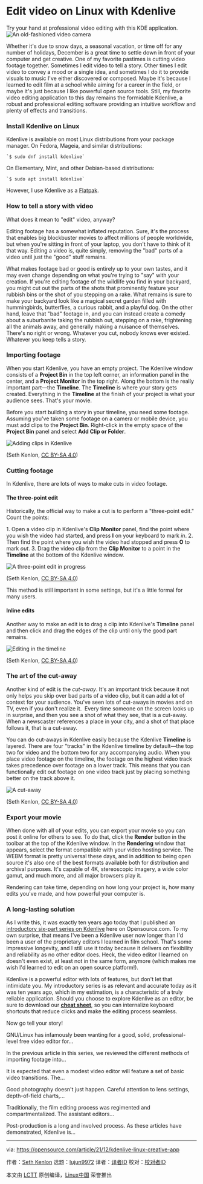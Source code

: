 [#]: subject: "Edit video on Linux with Kdenlive"
[#]: via: "https://opensource.com/article/21/12/kdenlive-linux-creative-app"
[#]: author: "Seth Kenlon https://opensource.com/users/seth"
[#]: collector: "lujun9972"
[#]: translator: "yjacks"
[#]: reviewer: " "
[#]: publisher: " "
[#]: url: " "

Edit video on Linux with Kdenlive
======
Try your hand at professional video editing with this KDE application.
![An old-fashioned video camera][1]

Whether it's due to snow days, a seasonal vacation, or time off for any number of holidays, December is a great time to settle down in front of your computer and get creative. One of my favorite pastimes is cutting video footage together. Sometimes I edit video to tell a story. Other times I edit video to convey a mood or a single idea, and sometimes I do it to provide visuals to music I've either discovered or composed. Maybe it's because I learned to edit film at a school while aiming for a career in the field, or maybe it's just because I like powerful open source tools. Still, my favorite video editing application to this day remains the formidable Kdenlive, a robust and professional editing software providing an intuitive workflow and plenty of effects and transitions.

### Install Kdenlive on Linux

Kdenlive is available on most Linux distributions from your package manager. On Fedora, Mageia, and similar distributions:


```
`$ sudo dnf install kdenlive`
```

On Elementary, Mint, and other Debian-based distributions:


```
`$ sudo apt install kdenlive`
```

However, I use Kdenlive as a [Flatpak][2].

### How to tell a story with video

What does it mean to "edit" video, anyway?

Editing footage has a somewhat inflated reputation. Sure, it's the process that enables big blockbuster movies to affect millions of people worldwide, but when you're sitting in front of your laptop, you don't have to think of it that way. Editing a video is, quite simply, removing the "bad" parts of a video until just the "good" stuff remains.

What makes footage bad or good is entirely up to your own tastes, and it may even change depending on what you're trying to "say" with your creation. If you're editing footage of the wildlife you find in your backyard, you might cut out the parts of the shots that prominently feature your rubbish bins or the shot of you stepping on a rake. What remains is sure to make your backyard look like a magical secret garden filled with hummingbirds, butterflies, a curious rabbit, and a playful dog. On the other hand, leave that "bad" footage in, and you can instead create a comedy about a suburbanite taking the rubbish out, stepping on a rake, frightening all the animals away, and generally making a nuisance of themselves. There's no right or wrong. Whatever you cut, nobody knows ever existed. Whatever you keep tells a story.

### Importing footage

When you start Kdenlive, you have an empty project. The Kdenlive window consists of a **Project Bin** in the top left corner, an information panel in the center, and a **Project Monitor** in the top right. Along the bottom is the really important part—the **Timeline**. The **Timeline** is where your story gets created. Everything in the **Timeline** at the finish of your project is what your audience sees. That's your movie.

Before you start building a story in your timeline, you need some footage. Assuming you've taken some footage on a camera or mobile device, you must add clips to the **Project Bin**. Right-click in the empty space of the **Project Bin** panel and select **Add Clip or Folder**.

![Adding clips in Kdenlive][3]

(Seth Kenlon, [CC BY-SA 4.0][4])

### Cutting footage

In Kdenlive, there are lots of ways to make cuts in video footage.

#### The three-point edit

Historically, the official way to make a cut is to perform a "three-point edit." Count the points:

1\. Open a video clip in Kdenlive's **Clip Monitor** panel, find the point where you wish the video had started, and press **I** on your keyboard to mark _in_.
2\. Then find the point where you wish the video had stopped and press **O** to mark _out_.
3\. Drag the video clip from the **Clip Monitor** to a point in the **Timeline** at the bottom of the Kdenlive window.

![A three-point edit in progress][5]

(Seth Kenlon, [CC BY-SA 4.0][4])

This method is still important in some settings, but it's a little formal for many users.

#### Inline edits

Another way to make an edit is to drag a clip into Kdenlive's **Timeline** panel and then click and drag the edges of the clip until only the good part remains.

![Editing in the timeline][6]

(Seth Kenlon, [CC BY-SA 4.0][4])

### The art of the cut-away

Another kind of edit is the _cut-away_. It's an important trick because it not only helps you skip over bad parts of a video clip, but it can add a lot of context for your audience. You've seen lots of cut-aways in movies and on TV, even if you don't realize it.  Every time someone on the screen looks up in surprise, and then you see a shot of what they see, that is a cut-away. When a newscaster references a place in your city, and a shot of that place follows it, that is a cut-away.

You can do cut-aways in Kdenlive easily because the Kdenlive **Timeline** is layered. There are four "tracks" in the Kdenlive timeline by default—the top two for video and the bottom two for any accompanying audio. When you place video footage on the timeline, the footage on the highest video track takes precedence over footage on a lower track. This means that you can functionally edit out footage on one video track just by placing something better on the track above it.

![A cut-away][7]

(Seth Kenlon, [CC BY-SA 4.0][4])

### Export your movie

When done with all of your edits, you can export your movie so you can post it online for others to see. To do that, click the **Render** button in the toolbar at the top of the Kdenlive window. In the **Rendering** window that appears, select the format compatible with your video hosting service. The WEBM format is pretty universal these days, and in addition to being open source it's also one of the best formats available both for distribution and archival purposes. It's capable of 4K, stereoscopic imagery, a wide color gamut, and much more, and all major browsers play it.

Rendering can take time, depending on how long your project is, how many edits you've made, and how powerful your computer is.

### A long-lasting solution

As I write this, it was exactly ten years ago today that I published an [introductory six-part series on Kdenlive][8] here on Opensource.com. To my own surprise, that means I've been a Kdenlive user now longer than I'd been a user of the proprietary editors I learned in film school. That's some impressive longevity, and I still use it today because it delivers on flexibility and reliability as no other editor does. Heck, the video editor I learned on doesn't even exist, at least not in the same form, anymore (which makes me wish I'd learned to edit on an open source platform!).

Kdenlive is a powerful editor with lots of features, but don't let that intimidate you. My introductory series is as relevant and accurate today as it was ten years ago, which in my estimation, is a characteristic of a truly reliable application. Should you choose to explore Kdenlive as an editor, be sure to download our **[cheat sheet][9]**, so you can internalize keyboard shortcuts that reduce clicks and make the editing process seamless.

Now go tell your story!

GNU/Linux has infamously been wanting for a good, solid, professional-level free video editor for...

In the previous article in this series, we reviewed the different methods of importing footage into...

It is expected that even a modest video editor will feature a set of basic video transitions. The...

Good photography doesn't just happen. Careful attention to lens settings, depth-of-field charts,...

Traditionally, the film editing process was regimented and compartmentalized. The assistant editors...

Post-production is a long and involved process. As these articles have demonstrated, Kdenlive is...

--------------------------------------------------------------------------------

via: https://opensource.com/article/21/12/kdenlive-linux-creative-app

作者：[Seth Kenlon][a]
选题：[lujun9972][b]
译者：[译者ID](https://github.com/译者ID)
校对：[校对者ID](https://github.com/校对者ID)

本文由 [LCTT](https://github.com/LCTT/TranslateProject) 原创编译，[Linux中国](https://linux.cn/) 荣誉推出

[a]: https://opensource.com/users/seth
[b]: https://github.com/lujun9972
[1]: https://opensource.com/sites/default/files/styles/image-full-size/public/lead-images/LIFE_film.png?itok=aElrLLrw (An old-fashioned video camera)
[2]: https://opensource.com/article/21/11/install-flatpak-linux
[3]: https://opensource.com/sites/default/files/uploads/project-bin.jpg (Adding clips in Kdenlive)
[4]: https://creativecommons.org/licenses/by-sa/4.0/
[5]: https://opensource.com/sites/default/files/uploads/3-point-edit.jpg (A three-point edit in progress)
[6]: https://opensource.com/sites/default/files/uploads/edit.jpg (Editing in the timeline)
[7]: https://opensource.com/sites/default/files/uploads/cut-away.jpg (A cut-away)
[8]: https://opensource.com/life/11/11/introduction-kdenlive
[9]: https://opensource.com/downloads/kdenlive-cheat-sheet
